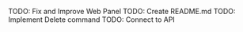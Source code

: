 TODO: Fix and Improve Web Panel
TODO: Create README.md
TODO: Implement Delete command
TODO: Connect to API